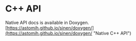 # C++ API
Native API docs is available in Doxygen.  
[https://astomih.github.io/sinen/doxygen/](https://astomih.github.io/sinen/doxygen/ "Native C++ API")
